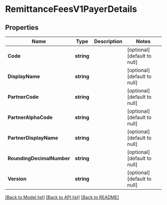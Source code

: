# RemittanceFeesV1PayerDetails

## Properties
Name | Type | Description | Notes
------------ | ------------- | ------------- | -------------
**Code** | **string** |  | [optional] [default to null]
**DisplayName** | **string** |  | [optional] [default to null]
**PartnerCode** | **string** |  | [optional] [default to null]
**PartnerAlphaCode** | **string** |  | [optional] [default to null]
**PartnerDisplayName** | **string** |  | [optional] [default to null]
**RoundingDecimalNumber** | **string** |  | [optional] [default to null]
**Version** | **string** |  | [optional] [default to null]

[[Back to Model list]](../README.md#documentation-for-models) [[Back to API list]](../README.md#documentation-for-api-endpoints) [[Back to README]](../README.md)

